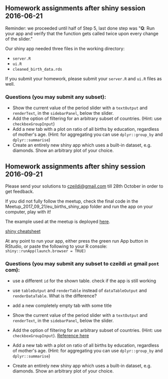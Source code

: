 ## Homework assignments after shiny session 2016-06-21

Reminder: we proceeded until half of Step 5, last done step was "**Q**: Run your app and verify that the function gets called twice upon every change of the slider."

Our shiny app needed three files in the working directory: 
- `server.R`
- `ui.R`
- `cleaned_birth_data.rds`

If you submit your homework, please submit your `server.R` and `ui.R` files as well.  

### Questions (you may submit any subset):

- Show the current value of the period slider with a `textOutput` and `renderText`, in the `sidebarPanel`, below the slider.
- Add the option of filtering for an arbitrary subset of countries. (Hint: use `checkboxGroupInput`)
- Add a new tab with a plot on ratio of all births by education, regardless of mother's age. (Hint: for aggregating you can use `dplyr::group_by` and `dplyr::summarise`)
- Create an entirely new shiny app which uses a built-in dataset, e.g. diamonds. Show an arbitrary plot of your choice.


## Homework assignments after shiny session 2016-09-21

Please send your solutions to czeildi@gmail.com till 28th October in order to get feedback.
 
If you did not fully follow the meetup, check the final code in the Meetup_2017_09_21/eu_births_shiny_app folder and run the app on your computer, play with it!

The example used at the meetup is deployed [here](https://ildi-czeller.shinyapps.io/eu_births_shiny_app/).

[shiny cheatsheet](https://www.rstudio.com/wp-content/uploads/2016/01/shiny-cheatsheet.pdf)

At any point to run your app, either press the green run App button in RStudio, or paste the following to your R console: `shiny::runApp(launch.browser = TRUE)`

### Questions (you may submit any subset to czeildi `at` gmail `pont` com):

- use a different `id` for the shown table. check if the app is still working

- use `tableOutput` and `renderTable` instead of `dataTableOutput` and `renderDataTable`. What is the difference?

- add a new completely empty tab with some title
 
- Show the current value of the period slider with a `textOutput` and `renderText`, in the `sidebarPanel`, below the slider.
 
- Add the option of filtering for an arbitrary subset of countries. (Hint: use `checkboxGroupInput`). [Reference here](https://shiny.rstudio.com/gallery/widget-gallery.html)
 
- Add a new tab with a plot on ratio of all births by education, regardless of mother's age. (Hint: for aggregating you can use `dplyr::group_by` and `dplyr::summarise`)

- Create an entirely new shiny app which uses a built-in dataset, e.g. diamonds. Show an arbitrary plot of your choice.
